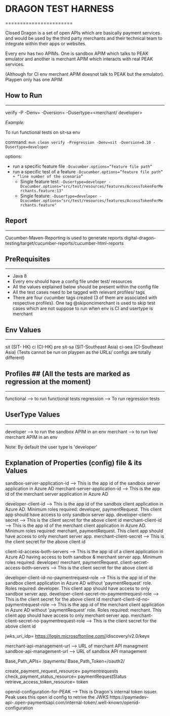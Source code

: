 # DRAGON TEST HARNESS
=======================

Closed Dragon is a set of open APIs which are basically payment services and would be used by the third party merchants and their technical team to integrate within their apps or websites.

Every env has two APIMs. One is sandbox APIM which talks to PEAK emulator and another is merchant APIM which interacts with real PEAK services.

(Although for CI env merchant APIM doesnot talk to PEAK but the emulator). Playpen only has one APIM

## How to Run ##
------------------

verify -P<profile> -Denv=<Env Name> -Dversion=<version number> -Dusertype=<merchant/ developer>

<i>Example: </i>

To run functional tests on sit-sa env

command: `mvn clean verify -Pregression -Denv=sit -Dversion=0.10 -Dusertype=developer`

options: 
- run a specific feature file `-Dcucumber.options=”feature file path”`
- run a specific test of a feature `-Dcucumber.options=”feature file path” + “line number of the scenario”`
  - Single feature test: `-Dusertype=developer -Dcucumber.options="src/test/resources/features/AccessTokenForMerchants.feature:13"`
  - Single feature: `-Dusertype=developer -Dcucumber.options="src/test/resources/features/AccessTokenForMerchants.feature"`




## Report ##
----------
Cucumber-Maven-Reporting is used to generate reports
digital-dragon-testing/target/cucumber-reports/cucumber-html-reports


## PreRequisites ##
--------------------

- Java 8
- Every env should have a config file under test/ resources
- All the values explained below should be present within the config file
- All the test cases need to be tagged with relevant profiles/ tags
- There are four cucumber tags created (3 of them are associated with respective profiles). One tag @skiponcimerchant is used to skip test cases which are not suppose to run when env is CI and usertype is merchant


## Env Values ##
-----------------
sit (SIT- HK)
ci  (CI-HK)
pre
sit-sa (SIT-Southeast Asia)
ci-sea (CI-Southeast Asia)
(Tests cannot be run on playpen as the URLs/ configs are totally different) 

## Profiles ## (All the tests are marked as regression at the moment)
----------------
functional --> to run functional tests
regression --> To run regression tests


## UserType Values
-------------------
developer --> to run the sandbox APIM in an env
merchant --> to run live/ merchant APIM in an env

Note: By default the user type is 'developer'


Explanation of Properties (config) file & its Values
-----------------------------------------------------

sandbox-server-application-id --> This is the app id of the sandbox server application in Azure AD
merchant-server-application-id --> This is the app id of the merchant server application in Azure AD

developer-client-id --> This is the app id of the sandbox client application in Azure AD. Minimum roles required: developer, paymentRequest. This client app should have access to only sandbox server app.
developer-client-secret --> This is the client secret for the above client id
merchant-client-id --> This is the app id of the merchant client application in Azure AD. Minimum roles required: merchant, paymentRequest. This client app should have access to only merchant server app.
merchant-client-secret --> This is the client secret for the above client id

client-id-access-both-servers --> This is the app id of a client application in Azure AD having access to both sandbox & merchant server app. Minimum roles required: developer/ merchant, paymentRequest.
client-secret-access-both-servers --> This is the client secret for the above client id

developer-client-id-no-paymentrequest-role --> This is the app id of the sandbox client application in Azure AD without 'paymentRequest' role. Roles required: developer. This client app should have access to only sandbox server app.
developer-client-secret-no-paymentrequest-role --> This is the client secret for the above client id
merchant-client-id-no-paymentrequest-role --> This is the app id of the merchant client application in Azure AD without 'paymentRequest' role. Roles required: merchant. This client app should have access to only merchant server app.
merchant-client-secret-no-paymentrequest-role --> This is the client secret for the above client id

jwks_uri_idp= https://login.microsoftonline.com/<Azure AD Tenant>/discovery/v2.0/keys

merchant-api-management-url --> URL of merchant API managment
sandbox-api-management-url --> URL of sandbox API management

Base_Path_APIs= /payments/
Base_Path_Token=/oauth2/

create_payment_request_resource= paymentrequests
check_payment_status_resource= paymentRequestStatus
retrieve_access_token_resource= token

openid-configuration-for-PEAK --> This is Dragon's internal token issuer. Peak uses this open id config to retrive the JWKS
                                  https://paymedev-api-<env>.open-paymentsapi.com/internal-token/.well-known/openid-configuration



